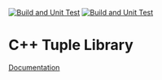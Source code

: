 [![Build and Unit Test](https://github.com/melton1968/cxx-core-tuple/actions/workflows/build.yaml/badge.svg)](https://github.com/melton1968/cxx-core-tuple/actions/workflows/build.yaml)
[![Build and Unit Test](https://github.com/melton1968/cxx-core-tuple/actions/workflows/docs.yaml/badge.svg)](https://github.com/melton1968/cxx-core-tuple/actions/workflows/docs.yaml)

# C++ Tuple Library

[Documentation](https://melton1968.github.io/cxx-core-tuple/)
